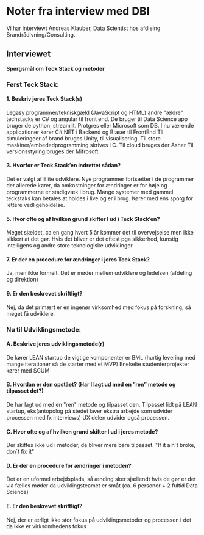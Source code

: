 # Noter fra interview med DBI
Vi har interviewt Andreas Klauber, Data Scientist hos afdleing Brandrådivning/Consulting. 

## Interviewet

**Spørgsmål om Teck Stack og metoder**

### Først Teck Stack:
#### 1. Beskriv jeres Teck Stack(s)
  Legasy programmer/tekniskgæld (JavaScript og HTML) andre "ældre" techstacks er C# og angular til    front end.
   De bruger til Data Science app bruger de python, streamlit.
   Protgres eller Microsoft som DB.
   I nu værende applicationer kører C#.NET i Backend og Blaser til FrontEnd
   Til simuleringeer af brand bruges Unity, til visualisering. 
   Til store maskiner/embededprogramming skrives i C.
   Til cloud bruges der Asher
   Til versionsstyring bruges der Mifrosoft
   
#### 3. Hvorfor er Teck Stack’en indrettet sådan?
   Det er valgt af Elite udviklere.
   Nye programmer fortsætter i de programmer der allerede kører, da omkostninger for ændringer er       for høje og programmerne er stadigvæk i brug.
   Mange systemer med gammel teckstaks kan betales at holdes i live  og er i brug. 
   Kører med ens sporg for  lettere vedligeholdelse.
    
#### 5. Hvor ofte og af hvilken grund skifter I ud i Teck Stack’en?
   Meget sjældet, ca en gang hvert 5 år kommer det til overvejselse men ikke sikkert at det gør.
   Hvis det bliver er det oftest pga sikkerhed,  kunstig intelligens og andre store teknologiske    udviklinger.
   
#### 7. Er der en procedure for ændringer i jeres Teck Stack?
   Ja, men ikke formelt. Det er møder mellem udviklere og ledelsen (afdeling og direktion)
   
#### 9. Er den beskrevet skriftligt?
   Nej, da det primært er en ingenør virksomhed med fokus på forskning, så meget få udviklere. 
   
### Nu til Udviklingsmetode:

#### A. Beskrive jeres udviklingsmetode(r)
De kører LEAN startup de vigtige komponenter er BML (hurtig levering med mange iterationer så de starter med et MVP) 
Enekelte studenterprojekter kører med SCUM

#### B. Hvordan er den opstået? (Har I lagt ud med en ”ren” metode og tilpasset det?)
De har lagt ud med en "ren" metode og tilpasset den. 
Tilpasset lidt på LEAN startup, eks(antopolog på stedet laver ekstra arbejde som udvider processen med fx interviews)
UX delen udvider også processen.  

#### C. Hvor ofte og af hvilken grund skifter I ud i jeres metode?
Der skiftes ikke ud i metoder, de bliver mere bare tilpasset. "If it ain´t broke, don´t fix it" 

#### D. Er der en procedure for ændringer i metoden?
Det er en uformel arbejdsplads, så ænding sker sjællendt hvis de gør er det via fælles møder da udviklingsteamet er småt (ca. 6 personer + 2 fultid Data Science) 

#### E. Er den beskrevet skriftligt?
Nej, der er ærligt ikke stor fokus på udviklingsmetoder og processen i det da ikke er virksomhedens fokus
